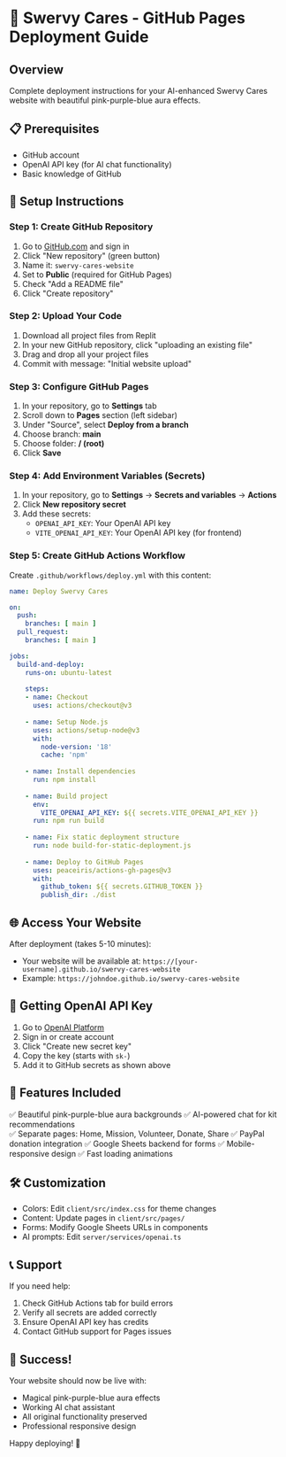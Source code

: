 # 🚀 Swervy Cares - GitHub Pages Deployment Guide

## Overview
Complete deployment instructions for your AI-enhanced Swervy Cares website with beautiful pink-purple-blue aura effects.

## 📋 Prerequisites
- GitHub account
- OpenAI API key (for AI chat functionality)
- Basic knowledge of GitHub

## 🔧 Setup Instructions

### Step 1: Create GitHub Repository
1. Go to [GitHub.com](https://github.com) and sign in
2. Click "New repository" (green button)
3. Name it: `swervy-cares-website`
4. Set to **Public** (required for GitHub Pages)
5. Check "Add a README file"
6. Click "Create repository"

### Step 2: Upload Your Code
1. Download all project files from Replit
2. In your new GitHub repository, click "uploading an existing file"
3. Drag and drop all your project files
4. Commit with message: "Initial website upload"

### Step 3: Configure GitHub Pages
1. In your repository, go to **Settings** tab
2. Scroll down to **Pages** section (left sidebar)
3. Under "Source", select **Deploy from a branch**
4. Choose branch: **main**
5. Choose folder: **/ (root)**
6. Click **Save**

### Step 4: Add Environment Variables (Secrets)
1. In your repository, go to **Settings** → **Secrets and variables** → **Actions**
2. Click **New repository secret**
3. Add these secrets:
   - `OPENAI_API_KEY`: Your OpenAI API key
   - `VITE_OPENAI_API_KEY`: Your OpenAI API key (for frontend)

### Step 5: Create GitHub Actions Workflow
Create `.github/workflows/deploy.yml` with this content:

```yaml
name: Deploy Swervy Cares

on:
  push:
    branches: [ main ]
  pull_request:
    branches: [ main ]

jobs:
  build-and-deploy:
    runs-on: ubuntu-latest
    
    steps:
    - name: Checkout
      uses: actions/checkout@v3
      
    - name: Setup Node.js
      uses: actions/setup-node@v3
      with:
        node-version: '18'
        cache: 'npm'
        
    - name: Install dependencies
      run: npm install
      
    - name: Build project
      env:
        VITE_OPENAI_API_KEY: ${{ secrets.VITE_OPENAI_API_KEY }}
      run: npm run build
      
    - name: Fix static deployment structure
      run: node build-for-static-deployment.js
      
    - name: Deploy to GitHub Pages
      uses: peaceiris/actions-gh-pages@v3
      with:
        github_token: ${{ secrets.GITHUB_TOKEN }}
        publish_dir: ./dist
```

## 🌐 Access Your Website
After deployment (takes 5-10 minutes):
- Your website will be available at: `https://[your-username].github.io/swervy-cares-website`
- Example: `https://johndoe.github.io/swervy-cares-website`

## 🔑 Getting OpenAI API Key
1. Go to [OpenAI Platform](https://platform.openai.com/api-keys)
2. Sign in or create account
3. Click "Create new secret key"
4. Copy the key (starts with `sk-`)
5. Add it to GitHub secrets as shown above

## 📱 Features Included
✅ Beautiful pink-purple-blue aura backgrounds
✅ AI-powered chat for kit recommendations  
✅ Separate pages: Home, Mission, Volunteer, Donate, Share
✅ PayPal donation integration
✅ Google Sheets backend for forms
✅ Mobile-responsive design
✅ Fast loading animations

## 🛠️ Customization
- Colors: Edit `client/src/index.css` for theme changes
- Content: Update pages in `client/src/pages/`
- Forms: Modify Google Sheets URLs in components
- AI prompts: Edit `server/services/openai.ts`

## 📞 Support
If you need help:
1. Check GitHub Actions tab for build errors
2. Verify all secrets are added correctly
3. Ensure OpenAI API key has credits
4. Contact GitHub support for Pages issues

## 🎉 Success!
Your website should now be live with:
- Magical pink-purple-blue aura effects
- Working AI chat assistant
- All original functionality preserved
- Professional responsive design

Happy deploying! 🌟